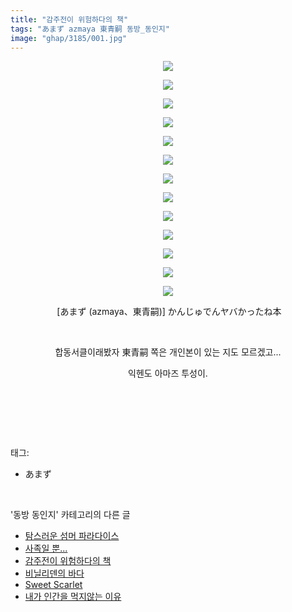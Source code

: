 ```yaml
---
title: "감주전이 위험하다의 책"
tags: "あまず azmaya 東青嗣 동방_동인지"
image: "ghap/3185/001.jpg"
---
```

<div class="article">
<p style="text-align: center; clear: none; float: none;"><img src="{{ site.nasurl }}/ghap/3185/001.jpg"/></p>
<p style="text-align: center; clear: none; float: none;"><img src="{{ site.nasurl }}/ghap/3185/002.jpg"/></p>
<p style="text-align: center; clear: none; float: none;"><img src="{{ site.nasurl }}/ghap/3185/003.jpg"/></p>
<p style="text-align: center; clear: none; float: none;"><img src="{{ site.nasurl }}/ghap/3185/004.jpg"/></p>
<p style="text-align: center; clear: none; float: none;"><img src="{{ site.nasurl }}/ghap/3185/005.jpg"/></p>
<p style="text-align: center; clear: none; float: none;"><img src="{{ site.nasurl }}/ghap/3185/006.jpg"/></p>
<p style="text-align: center; clear: none; float: none;"><img src="{{ site.nasurl }}/ghap/3185/007.jpg"/></p>
<p style="text-align: center; clear: none; float: none;"><img src="{{ site.nasurl }}/ghap/3185/008.jpg"/></p>
<p style="text-align: center; clear: none; float: none;"><img src="{{ site.nasurl }}/ghap/3185/009.jpg"/></p>
<p style="text-align: center; clear: none; float: none;"><img src="{{ site.nasurl }}/ghap/3185/010.jpg"/></p>
<p style="text-align: center; clear: none; float: none;"><img src="{{ site.nasurl }}/ghap/3185/011.jpg"/></p>
<p style="text-align: center; clear: none; float: none;"><img src="{{ site.nasurl }}/ghap/3185/012.jpg"/></p>
<p style="text-align: center; clear: none; float: none;"><img src="{{ site.nasurl }}/ghap/3185/013.jpg"/></p>
<p style="text-align: center; clear: none; float: none;"> [あまず (azmaya、東青嗣)] かんじゅでんヤバかったね本</p>
<p style="text-align: center; clear: none; float: none;"><br/></p>
<p style="text-align: center; clear: none; float: none;">합동서클이래봤자 東青嗣 쪽은 개인본이 있는 지도 모르겠고...</p>
<p style="text-align: center; clear: none; float: none;">익헨도 아마즈 투성이.</p>
<p style="text-align: center; clear: none; float: none;"><br/></p>
<p><br/></p>
</div><br/>
<div class="tagTrail">
<p>태그: </p>
<ul>
<li>あまず</li>
</ul>
</div><br/>
<div class="another">
<p>'동방 동인지' 카테고리의 다른 글</p>
<ul>
<li><a href="/2017-04-19-ghap_3187">탐스러운 섬머 파라다이스</a></li>
<li><a href="/2017-04-19-ghap_3186">사족일 뿐...</a></li>
<li><a href="/2017-04-19-ghap_3185">감주전이 위험하다의 책</a></li>
<li><a href="/2017-04-19-ghap_3184">비닐리덴의 바다</a></li>
<li><a href="/2017-04-19-ghap_3183">Sweet Scarlet</a></li>
<li><a href="/2017-04-19-ghap_3182">내가 인간을 먹지않는 이유</a></li>
</ul>
</div><br/>
<div class="cb_module cb_fluid">
<div class="cb_wrt cb_profile">
</div><!-- commentList close -->
</div><br/>
